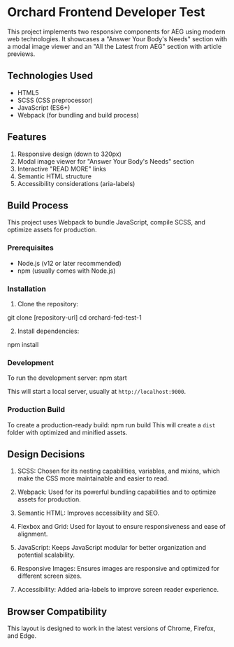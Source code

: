 # Orchard Frontend Developer Test

This project implements two responsive components for AEG using modern web technologies. It showcases a "Answer Your Body's Needs" section with a modal image viewer and an "All the Latest from AEG" section with article previews.

## Technologies Used

- HTML5
- SCSS (CSS preprocessor)
- JavaScript (ES6+)
- Webpack (for bundling and build process)

## Features

1. Responsive design (down to 320px)
2. Modal image viewer for "Answer Your Body's Needs" section
3. Interactive "READ MORE" links
4. Semantic HTML structure
5. Accessibility considerations (aria-labels)

## Build Process

This project uses Webpack to bundle JavaScript, compile SCSS, and optimize assets for production.

### Prerequisites

- Node.js (v12 or later recommended)
- npm (usually comes with Node.js)

### Installation

1. Clone the repository:

git clone [repository-url]
cd orchard-fed-test-1

2. Install dependencies:

npm install

### Development

To run the development server:
npm start

This will start a local server, usually at `http://localhost:9000`.

### Production Build

To create a production-ready build:
npm run build
This will create a `dist` folder with optimized and minified assets.

## Design Decisions

1. SCSS: Chosen for its nesting capabilities, variables, and mixins, which make the CSS more maintainable and easier to read.

2. Webpack: Used for its powerful bundling capabilities and to optimize assets for production.

3. Semantic HTML: Improves accessibility and SEO.

4. Flexbox and Grid: Used for layout to ensure responsiveness and ease of alignment.

5. JavaScript: Keeps JavaScript modular for better organization and potential scalability.

6. Responsive Images: Ensures images are responsive and optimized for different screen sizes.

7. Accessibility: Added aria-labels to improve screen reader experience.

## Browser Compatibility

This layout is designed to work in the latest versions of Chrome, Firefox, and Edge.
